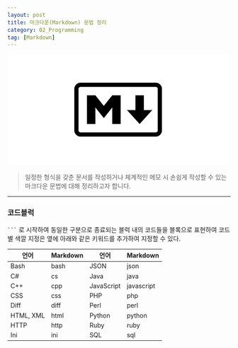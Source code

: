 ```yaml
---
layout: post
title: 마크다운(Markdown) 문법 정리
category: 02_Programming
tag: [Markdown]
---
```




![example](/assets/images/markdown.png)
>
> 일정한 형식을 갖춘 문서를 작성하거나 체계적인 메모 시 손쉽게 작성할 수 있는 마크다운 문법에 대해 정리하고자 합니다.
>

---


### 코드블럭 
` ``` ` 로 시작하여 동일한 구분으로 종료되는 블럭 내의 코드들을 블록으로 표현하여 코드별 색깔 지정은 옆에 아래와 같은 키워드를 추가하여 지정할 수 있다.


|언어 |	Markdown	| 언어	| Markdown |
|---|---|---|---|
|Bash	|bash	|JSON|	json|
|C#	|cs	|Java	|java|
|C++	|cpp	|JavaScript|	javascript|
|CSS	|css	|PHP	|php|
|Diff	|diff	|Perl	|perl|
|HTML, XML|	html|	Python|	python|
|HTTP	|http	|Ruby|	ruby|
|Ini	| ini	|SQL|	sql|

